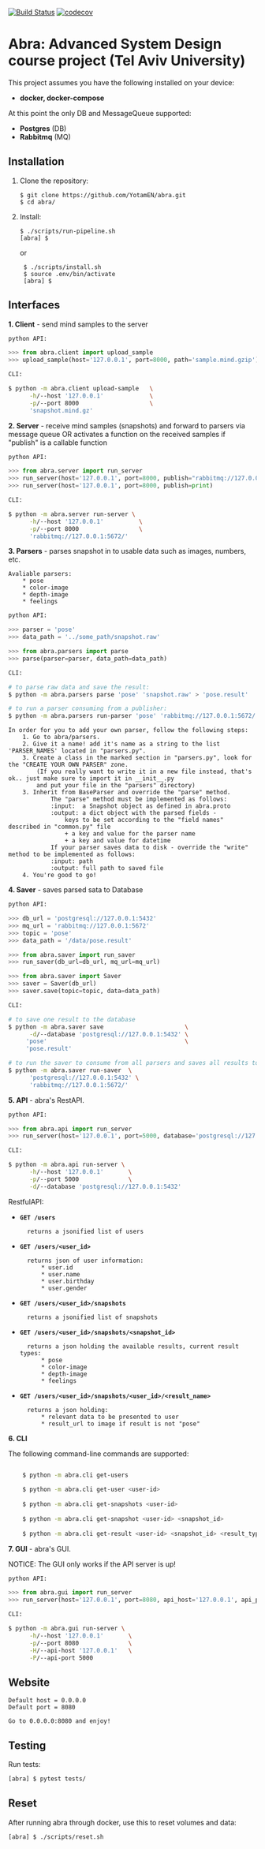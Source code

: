 [![Build Status](https://travis-ci.org/YotamEN/abra.svg?branch=master)](https://travis-ci.org/github/YotamEN/abra)
[![codecov](https://codecov.io/gh/YotamEN/abra/branch/master/graph/badge.svg)](https://codecov.io/gh/YotamEN/abra)

# Abra: Advanced System Design course project (Tel Aviv University)

This project assumes you have the following installed on your device:
* **docker, docker-compose** 

At this point the only DB and MessageQueue supported:
* **Postgres** (DB)
* **Rabbitmq** (MQ)

## Installation

1. Clone the repository:

    ```console
    $ git clone https://github.com/YotamEN/abra.git
    $ cd abra/
    ```

2. Install:

    ```console
    $ ./scripts/run-pipeline.sh
    [abra] $
    ```
   
   or 
   
   ```console
    $ ./scripts/install.sh
    $ source .env/bin/activate
    [abra] $
    ```
   

## Interfaces

**1. Client** - send mind samples to the server

```python
python API:

>>> from abra.client import upload_sample
>>> upload_sample(host='127.0.0.1', port=8000, path='sample.mind.gzip')
```
```bash
CLI:

$ python -m abra.client upload-sample   \
      -h/--host '127.0.0.1'             \
      -p/--port 8000                    \
      'snapshot.mind.gz'
```

**2. Server** - receive mind samples (snapshots) and forward to parsers via message queue OR 
activates a function on the received samples if "publish" is a callable function
   
```python
python API:

>>> from abra.server import run_server
>>> run_server(host='127.0.0.1', port=8000, publish="rabbitmq://127.0.0.1:5672")
>>> run_server(host='127.0.0.1', port=8000, publish=print)
```
```bash
CLI:

$ python -m abra.server run-server \
      -h/--host '127.0.0.1'          \
      -p/--port 8000                 \
      'rabbitmq://127.0.0.1:5672/'
```
**3. Parsers** - parses snapshot in to usable data such as images, numbers, etc.

    Avaliable parsers:
        * pose
        * color-image
        * depth-image
        * feelings
```python
python API:

>>> parser = 'pose'
>>> data_path = '../some_path/snapshot.raw'

>>> from abra.parsers import parse
>>> parse(parser=parser, data_path=data_path)
```
```bash
CLI:

# to parse raw data and save the result:
$ python -m abra.parsers parse 'pose' 'snapshot.raw' > 'pose.result'

# to run a parser consuming from a publisher:
$ python -m abra.parsers run-parser 'pose' 'rabbitmq://127.0.0.1:5672/'
```
```
In order for you to add your own parser, follow the following steps:
    1. Go to abra/parsers.
    2. Give it a name! add it's name as a string to the list 'PARSER_NAMES' located in "parsers.py".
    3. Create a class in the marked section in "parsers.py", look for the "CREATE YOUR OWN PARSER" zone.
        (If you really want to write it in a new file instead, that's ok.. just make sure to import it in __init__.py
        and put your file in the "parsers" directory)
    3. Inherit from BaseParser and override the "parse" method.
            The "parse" method must be implemented as follows:
            :input:  a Snapshot object as defined in abra.proto
            :output: a dict object with the parsed fields - 
                keys to be set according to the "field names" described in "common.py" file
                + a key and value for the parser name
                + a key and value for datetime
            If your parser saves data to disk - override the "write" method to be implemented as follows:
            :input: path
            :output: full path to saved file
    4. You're good to go!
```

**4. Saver** - saves parsed sata to Database
```python
python API:

>>> db_url = 'postgresql://127.0.0.1:5432'
>>> mq_url = 'rabbitmq://127.0.0.1:5672'
>>> topic = 'pose'
>>> data_path = '/data/pose.result'

>>> from abra.saver import run_saver
>>> run_saver(db_url=db_url, mq_url=mq_url)

>>> from abra.saver import Saver
>>> saver = Saver(db_url)
>>> saver.save(topic=topic, data=data_path)
```
```bash
CLI:

# to save one result to the database
$ python -m abra.saver save                       \
      -d/--database 'postgresql://127.0.0.1:5432' \
     'pose'                                       \
     'pose.result'

# to run the saver to consume from all parsers and saves all results to the DB
$ python -m abra.saver run-saver  \
      'postgresql://127.0.0.1:5432' \
      'rabbitmq://127.0.0.1:5672/'

```

**5. API** - abra's RestAPI.

```python
python API:

>>> from abra.api import run_server
>>> run_server(host='127.0.0.1', port=5000, database='postgresql://127.0.0.1:5432')
```
```bash
CLI:

$ python -m abra.api run-server \
      -h/--host '127.0.0.1'       \
      -p/--port 5000              \
      -d/--database 'postgresql://127.0.0.1:5432'
```
RestfulAPI:
* **`GET /users`**

        returns a jsonified list of users
    
* **`GET /users/<user_id>`**

        returns json of user information:
            * user.id
            * user.name
            * user.birthday
            * user.gender
    
* **`GET /users/<user_id>/snapshots`**

        returns a jsonified list of snapshots
    
* **`GET /users/<user_id>/snapshots/<snapshot_id>`**

        returns a json holding the available results, current result types:
            * pose
            * color-image
            * depth-image
            * feelings
    
* **`GET /users/<user_id>/snapshots/<user_id>/<result_name>`**

        returns a json holding:
            * relevant data to be presented to user 
            * result_url to image if result is not "pose"
        

**6. CLI**

The following command-line commands are supported:
```bash

    $ python -m abra.cli get-users
    
    $ python -m abra.cli get-user <user-id> 
    
    $ python -m abra.cli get-snapshots <user-id> 
    
    $ python -m abra.cli get-snapshot <user-id> <snapshot_id>
    
    $ python -m abra.cli get-result <user-id> <snapshot_id> <result_type>
```
  

**7. GUI** - abra's GUI.

NOTICE: The GUI only works if the API server is up!

```python
python API:

>>> from abra.gui import run_server
>>> run_server(host='127.0.0.1', port=8080, api_host='127.0.0.1', api_port=5000)
```
```bash
CLI:

$ python -m abra.gui run-server \
      -h/--host '127.0.0.1'       \
      -p/--port 8080              \
      -H/--api-host '127.0.0.1'   \
      -P/--api-port 5000
```
  
## Website


    Default host = 0.0.0.0
    Default port = 8080
            
    Go to 0.0.0.0:8080 and enjoy!


## Testing

Run tests:
```bash
[abra] $ pytest tests/
```


## Reset

After running abra through docker, use this to reset volumes and data:
```bash
[abra] $ ./scripts/reset.sh
```